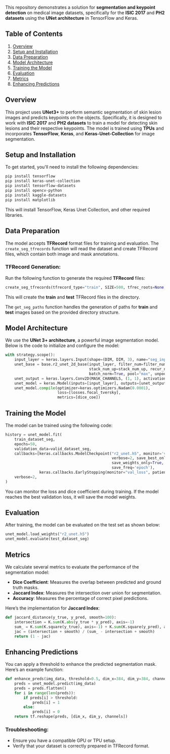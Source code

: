 
This repository demonstrates a solution for **segmentation and keypoint detection** on medical image datasets, specifically for the **ISIC 2017** and **PH2 datasets** using the **UNet architecture** in TensorFlow and Keras.

## Table of Contents

1. [Overview](#overview)
2. [Setup and Installation](#setup-and-installation)
3. [Data Preparation](#data-preparation)
4. [Model Architecture](#model-architecture)
5. [Training the Model](#training-the-model)
6. [Evaluation](#evaluation)
7. [Metrics](#metrics)
8. [Enhancing Predictions](#enhancing-predictions)


## Overview

This project uses **UNet3+** to perform semantic segmentation of skin lesion images and predicts keypoints on the objects. Specifically, it is designed to work with **ISIC 2017** and **PH2 datasets** to train a model for detecting skin lesions and their respective keypoints. The model is trained using **TPUs** and incorporates **TensorFlow**, **Keras**, and **Keras-Unet-Collection** for image segmentation.

## Setup and Installation

To get started, you'll need to install the following dependencies:

```bash
pip install tensorflow
pip install keras-unet-collection
pip install tensorflow-datasets
pip install opencv-python
pip install kaggle-datasets
pip install matplotlib
```

This will install TensorFlow, Keras Unet Collection, and other required libraries.

## Data Preparation

The model accepts **TFRecord** format files for training and evaluation. The `create_seg_tfrecords` function will read the dataset and create TFRecord files, which contain both image and mask annotations.

### TFRecord Generation:

Run the following function to generate the required **TFRecord** files:

```python
create_seg_tfrecords(tfrecord_type="train", SIZE=500, tfrec_roots=None, img_root_paths=IMG_ROOT_PATHS)
```

This will create the **train** and **test** TFRecord files in the directory.

The `get_seg_paths` function handles the generation of paths for **train** and **test** images based on the provided directory structure.

## Model Architecture

We use the **UNet 3+ architecture**, a powerful image segmentation model. Below is the code to initialize and configure the model:

```python
with strategy.scope():
    input_layer = keras.layers.Input(shape=(DIM, DIM, 3), name="seg_input")
    unet_base = base.r2_unet_2d_base(input_layer, filter_num=filter_num, stack_num_down=stack_num_down,
                                     stack_num_up=stack_num_up, recur_num=recur_num, activation="ReLU",
                                     batch_norm=True, pool="max", unpool="nearest", name="res_unet_base")
    unet_output = keras.layers.Conv2D(MASK_CHANNELS, (1, 1), activation="sigmoid")(unet_base)
    unet_model = keras.Model(inputs=[input_layer], outputs=[unet_output])
    unet_model.compile(optimizer=keras.optimizers.Nadam(0.0001),
                       loss=[losses.focal_tversky],
                       metrics=[dice_coe])
```

## Training the Model

The model can be trained using the following code:

```python
history = unet_model.fit(
    train_dataset_seg,
    epochs=50,
    validation_data=valid_dataset_seg,
    callbacks=[keras.callbacks.ModelCheckpoint("r2_unet.h5", monitor='val_loss',
                                               verbose=2, save_best_only=True,
                                               save_weights_only=True, mode='min',
                                               save_freq='epoch'),
               keras.callbacks.EarlyStopping(monitor="val_loss", patience=10)],
    verbose=2,
)
```

You can monitor the loss and dice coefficient during training. If the model reaches the best validation loss, it will save the model weights.

## Evaluation

After training, the model can be evaluated on the test set as shown below:

```python
unet_model.load_weights("r2_unet.h5")
unet_model.evaluate(test_dataset_seg)
```

## Metrics

We calculate several metrics to evaluate the performance of the segmentation model:

* **Dice Coefficient**: Measures the overlap between predicted and ground truth masks.
* **Jaccard Index**: Measures the intersection over union for segmentation.
* **Accuracy**: Measures the percentage of correct pixel predictions.

Here’s the implementation for **Jaccard Index**:

```python
def jaccard_distance(y_true, y_pred, smooth=100):
    intersection = K.sum(K.abs(y_true * y_pred), axis=-1)
    sum_ = K.sum(K.square(y_true), axis=-1) + K.sum(K.square(y_pred), axis=-1)
    jac = (intersection + smooth) / (sum_ - intersection + smooth)
    return (1 - jac)
```

## Enhancing Predictions

You can apply a threshold to enhance the predicted segmentation mask. Here’s an example function:

```python
def enhance_preds(img_data, threshold=0.5, dim_x=384, dim_y=384, channels=3):
    preds = unet_model.predict(img_data)
    preds = preds.flatten()
    for i in range(len(preds)):
        if preds[i] > threshold:
            preds[i] = 1
        else:
            preds[i] = 0 
    return tf.reshape(preds, [dim_x, dim_y, channels])
```


### Troubleshooting:

* Ensure you have a compatible GPU or TPU setup.
* Verify that your dataset is correctly prepared in TFRecord format.
